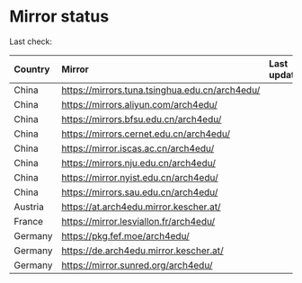 <script src="./time.js"></script>
# Mirror status
Last check: <script type="text/javascript">localize(1739614890.4425297);</script>

|Country|Mirror|Last update|
|:------|:-----|:----------|
|China|https://mirrors.tuna.tsinghua.edu.cn/arch4edu/|<script type="text/javascript">localize(1739558321);</script>|
|China|https://mirrors.aliyun.com/arch4edu/|<script type="text/javascript">localize(1739601649);</script>|
|China|https://mirrors.bfsu.edu.cn/arch4edu/|<script type="text/javascript">localize(1739558321);</script>|
|China|https://mirrors.cernet.edu.cn/arch4edu/|<script type="text/javascript">localize(1739558321);</script>|
|China|https://mirror.iscas.ac.cn/arch4edu/|<script type="text/javascript">localize(1739558321);</script>|
|China|https://mirrors.nju.edu.cn/arch4edu/|<script type="text/javascript">localize(1739515293);</script>|
|China|https://mirror.nyist.edu.cn/arch4edu/|<script type="text/javascript">localize(1739558321);</script>|
|China|https://mirrors.sau.edu.cn/arch4edu/|<script type="text/javascript">localize(1731653531);</script>|
|Austria|https://at.arch4edu.mirror.kescher.at/|<script type="text/javascript">localize(1739558321);</script>|
|France|https://mirror.lesviallon.fr/arch4edu/|<script type="text/javascript">localize(1739558321);</script>|
|Germany|https://pkg.fef.moe/arch4edu/|<script type="text/javascript">localize(1739558321);</script>|
|Germany|https://de.arch4edu.mirror.kescher.at/|<script type="text/javascript">localize(1739558321);</script>|
|Germany|https://mirror.sunred.org/arch4edu/|<script type="text/javascript">localize(1739558321);</script>|

<script src="./tablefilter/tablefilter.js"></script>
<script src="./table.js"></script>